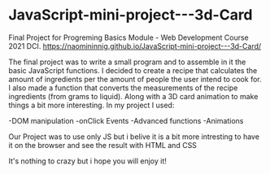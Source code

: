 # JavaScript-mini-project---3d-Card

Final Project for Progreming Basics Module - Web Development Course 2021 DCI.
https://naomininnig.github.io/JavaScript-mini-project---3d-Card/

The final project was to write a small program and to assemble in it the basic JavaScript functions.
I decided to create a recipe that calculates the amount of ingredients per the amount of people the user intend to cook for.
I also made a function that converts the measurements of the recipe ingredients (from grams to liquid).
Along with a 3D card animation to make things a bit more interesting.
In my project I used:

-DOM manipulation
-onClick Events
-Advanced functions
-Animations

Our Project was to use only JS but i belive it is a bit more intresting to have it on the browser and see the result with HTML and CSS 

It's nothing to crazy but i hope you will enjoy it!


